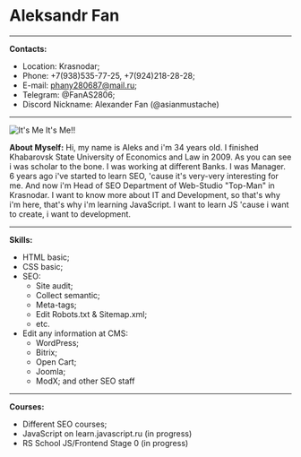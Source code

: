 # Aleksandr Fan
___
**Contacts:** 
  * Location: Krasnodar;
  * Phone: +7(938)535-77-25, +7(924)218-28-28;
  * E-mail: phany280687@mail.ru;
  * Telegram: @FanAS2806;
  * Discord Nickname: Alexander Fan (@asianmustache)
   
---
![It's Me It's Me!!](https://avatars.githubusercontent.com/u/82396015?s=400&u=26b02992258bebdb60e3387ad4125fd90de0e074&v=4)

   **About Myself:** 
   Hi, my name is Aleks and i'm 34 years old. I finished Khabarovsk State University of Economics and Law in 2009. 
   As you can see i was scholar to the bone. I was working at different Banks. I was Manager.
   6 years ago i've started to learn SEO, 'cause it's very-very interesting for me.  And now i'm Head of SEO Department of Web-Studio "Top-Man" in Krasnodar. 
   I want to know more about IT and Development, so that's why i'm here, that's why i'm learning JavaScript.
   I want to learn JS 'cause i want to create, i want to development.
   ***
**Skills:**
 * HTML basic;
 * CSS basic;
 * SEO:
    * Site audit;
    * Collect semantic;
    * Meta-tags;
    * Edit Robots.txt & Sitemap.xml;
    * etc.
* Edit any information at CMS:
    * WordPress;
    * Bitrix;
    * Open Cart;
    * Joomla;
    * ModX;
and other SEO staff
---
**Courses:**
 * Different SEO courses;
 * JavaScript on learn.javascript.ru (in progress)
* RS School JS/Frontend Stage 0 (in progress)
